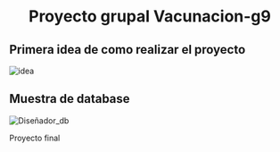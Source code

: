 <h1 align="center">Proyecto grupal Vacunacion-g9</h1>

## Primera idea de como realizar el proyecto

![idea](https://github.com/joselesc/Vacunacion-g9/assets/127058951/9f541bae-34c5-4165-9f92-fdbf37146c62)

## Muestra de database

![Diseñador_db](https://github.com/joselesc/Vacunacion-g9/assets/127058951/3737c1f5-c0a4-437c-b025-80869543d904)

Proyecto final
